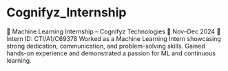 # Cognifyz_Internship
🤖 Machine Learning Internship – Cognifyz Technologies 📅 Nov–Dec 2024 📄 Intern ID: CTI/A1/C69378 Worked as a Machine Learning Intern showcasing strong dedication, communication, and problem-solving skills. Gained hands-on experience and demonstrated a passion for ML and continuous learning.
